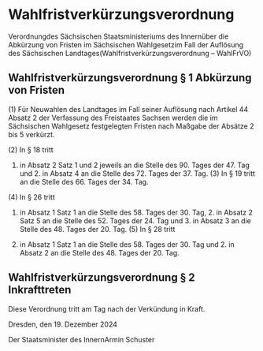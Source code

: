 # Wahlfristverkürzungsverordnung

Verordnungdes Sächsischen Staatsministeriums des Innernüber die Abkürzung von Fristen im Sächsischen Wahlgesetzim Fall der Auflösung des Sächsischen Landtages(Wahlfristverkürzungsverordnung – WahlFrVO)

## Wahlfristverkürzungsverordnung § 1 Abkürzung von Fristen

(1) Für Neuwahlen des Landtages im Fall seiner Auflösung nach Artikel 44 Absatz 2 der Verfassung des Freistaates Sachsen werden die im Sächsischen Wahlgesetz festgelegten Fristen nach Maßgabe der Absätze 2 bis 5 verkürzt.

(2) In § 18 tritt

1. in Absatz 2 Satz 1 und 2 jeweils an die Stelle des 90. Tages der 47. Tag und 2. in Absatz 4 an die Stelle des 72. Tages der 37. Tag. (3) In § 19 tritt an die Stelle des 66. Tages der 34. Tag.

(4) In § 26 tritt

1. in Absatz 1 Satz 1 an die Stelle des 58. Tages der 30. Tag, 2. in Absatz 2 Satz 5 an die Stelle des 52. Tages der 24. Tag und 3. in Absatz 3 an die Stelle des 48. Tages der 20. Tag. (5) In § 28 tritt

1. in Absatz 1 Satz 1 an die Stelle des 58. Tages der 30. Tag und 2. in Absatz 2 an die Stelle des 48. Tages der 20. Tag. 
## Wahlfristverkürzungsverordnung § 2 Inkrafttreten

Diese Verordnung tritt am Tag nach der Verkündung in Kraft.

Dresden, den 19. Dezember 2024

Der Staatsminister des InnernArmin Schuster


